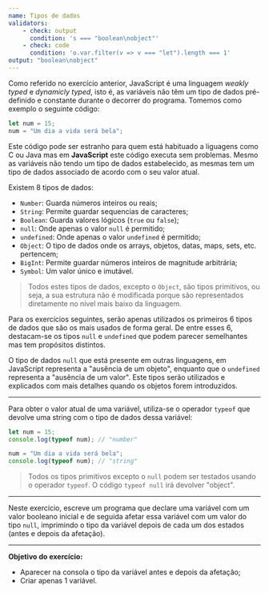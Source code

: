 ```yaml
---
name: Tipos de dados
validators:
    - check: output
      condition: 's === "boolean\nobject"'
    - check: code
      condition: 'o.var.filter(v => v === "let").length === 1'
output: "boolean\nobject"
---
```


Como referido no exercício anterior, JavaScript é uma linguagem *weakly typed* e *dynamicly typed*, isto é, as variáveis não têm um tipo de dados pré-definido e constante durante o decorrer do programa. Tomemos como exemplo o seguinte código:

```js
let num = 15;
num = "Um dia a vida será bela";
```

Este código pode ser estranho para quem está habituado a liguagens como C ou Java mas em **JavaScript** este código executa sem problemas.
Mesmo as variáveis não tendo um tipo de dados estabelecido, as mesmas tem um tipo de dados associado de acordo com o seu valor atual.

Existem 8 tipos de dados:
- `Number`: Guarda números inteiros ou reais;
- `String`: Permite guardar sequencias de caracteres;
- `Boolean`: Guarda valores lógicos (`true` ou `false`);
- `null`: Onde apenas o valor `null` é permitido;
- `undefined`: Onde apenas o valor `undefined` é permitido;
- `Object`: O tipo de dados onde os arrays, objetos, datas, maps, sets, etc. pertencem;
- `BigInt`: Permite guardar números inteiros de magnitude arbitrária;
- `Symbol`: Um valor único e imutável.

> Todos estes tipos de dados, excepto o `Object`, são tipos primitivos, ou seja, a sua estrutura não é modificada porque são representados diretamente no nível mais baixo da linguagem.

Para os exercícios seguintes, serão apenas utilizados os primeiros 6 tipos de dados que são os mais usados de forma geral. De entre esses 6, destacam-se os tipos `null` e `undefined` que podem parecer semelhantes mas tem propósitos distintos.

O tipo de dados `null` que está presente em outras linguagens, em JavaScript representa a "ausência de um objeto", enquanto que o `undefined` representa a "ausência de um valor". Este tipos serão utilizados e explicados com mais detalhes quando os objetos forem introduzidos.

***

Para obter o valor atual de uma variável, utiliza-se o operador `typeof` que devolve uma string com o tipo de dados dessa variável:

```js
let num = 15;
console.log(typeof num); // "number"

num = "Um dia a vida será bela";
console.log(typeof num); // "string"
```

> Todos os tipos primitivos excepto o `null` podem ser testados usando o operador `typeof`. O código `typeof null` irá devolver "object".

***

Neste exercício, escreve um programa que declare uma variável com um valor booleano inicial e de seguida afetar essa variável com um valor do tipo `null`, imprimindo o tipo da variável depois de cada um dos estados (antes e depois da afetação).

***

**Objetivo do exercício:**
- Aparecer na consola o tipo da variável antes e depois da afetação;
- Criar apenas 1 variável.